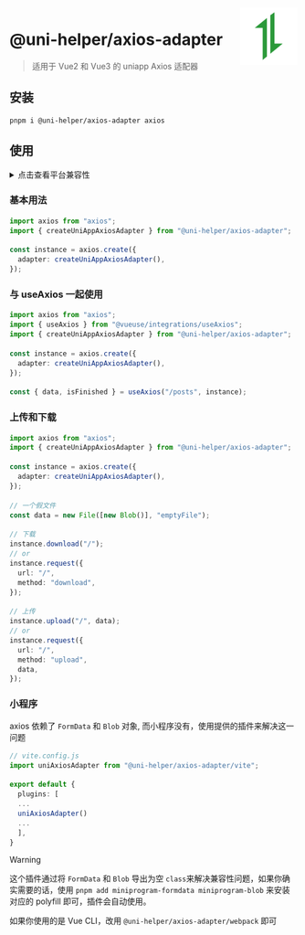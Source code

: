 <img src="./assets/logo.svg" alt="logo of @uni-helper/axios-adapter repository" width="100" height="100" align="right" />

# @uni-helper/axios-adapter

> 适用于 Vue2 和 Vue3 的 uniapp Axios 适配器

## 安装

```
pnpm i @uni-helper/axios-adapter axios
```

## 使用

<details>
<summary>点击查看平台兼容性</summary>

| Vue2 | Vue3 |
| ---- | ---- |
| √    | √    |

| App                                      | 快应用 | 微信小程序 | 支付宝小程序 | 百度小程序 | 字节小程序 | QQ 小程序 |
| ---------------------------------------- | ------ | ---------- | ------------ | ---------- | ---------- | --------- |
| HBuilderX 3.4.8<br/>app-vue<br/>app-nvue | √      | √          | √            | √          | √          | √         |

| 钉钉小程序 | 快手小程序 | 飞书小程序 | 京东小程序 |
| ---------- | ---------- | ---------- | ---------- |
| √          | √          | √          | √          |

| H5-Safari | Android Browser | 微信浏览器(Android) | QQ 浏览器(Android) | Chrome | IE  | Edge | Firefox | PC-Safari |
| --------- | --------------- | ------------------- | ------------------ | ------ | --- | ---- | ------- | --------- |
| √         | √               | √                   | √                  | √      | √   | √    | √       | √         |

</details>

### 基本用法

```ts
import axios from "axios";
import { createUniAppAxiosAdapter } from "@uni-helper/axios-adapter";

const instance = axios.create({
  adapter: createUniAppAxiosAdapter(),
});
```

### 与 useAxios 一起使用

```ts
import axios from "axios";
import { useAxios } from "@vueuse/integrations/useAxios";
import { createUniAppAxiosAdapter } from "@uni-helper/axios-adapter";

const instance = axios.create({
  adapter: createUniAppAxiosAdapter(),
});

const { data, isFinished } = useAxios("/posts", instance);
```

### 上传和下载

```ts
import axios from "axios";
import { createUniAppAxiosAdapter } from "@uni-helper/axios-adapter";

const instance = axios.create({
  adapter: createUniAppAxiosAdapter(),
});

// 一个假文件
const data = new File([new Blob()], "emptyFile");

// 下载
instance.download("/");
// or
instance.request({
  url: "/",
  method: "download",
});

// 上传
instance.upload("/", data);
// or
instance.request({
  url: "/",
  method: "upload",
  data,
});
```

### 小程序

axios 依赖了 `FormData` 和 `Blob` 对象, 而小程序没有，使用提供的插件来解决这一问题

```ts
// vite.config.js
import uniAxiosAdapter from "@uni-helper/axios-adapter/vite";

export default {
  plugins: [
  ...
  uniAxiosAdapter()
  ...
  ],
}
```

> [!WARNING]
> 这个插件通过将 `FormData` 和 `Blob` 导出为空 `class`来解决兼容性问题，如果你确实需要的话，使用 `pnpm add miniprogram-formdata miniprogram-blob` 来安装对应的 polyfill 即可，插件会自动使用。

如果你使用的是 Vue CLI，改用 `@uni-helper/axios-adapter/webpack` 即可
